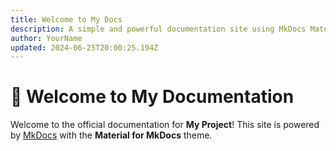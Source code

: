 ```yaml
---
title: Welcome to My Docs
description: A simple and powerful documentation site using MkDocs Material.
author: YourName
updated: 2024-06-25T20:00:25.194Z
---
```


# 🚀 Welcome to My Documentation

Welcome to the official documentation for **My Project**! This site is powered by [MkDocs](https://www.mkdocs.org/) with the **Material for MkDocs** theme.
